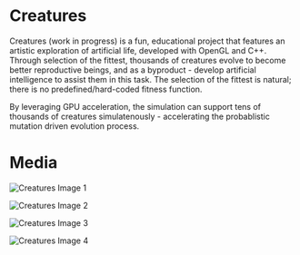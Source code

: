 # Creatures

Creatures (work in progress) is a fun, educational project that features an artistic exploration of artificial life, developed with OpenGL and C++.
Through selection of the fittest, thousands of creatures evolve to become better reproductive beings, and as a byproduct - develop artificial intelligence to assist them in this task.
The selection of the fittest is natural; there is no predefined/hard-coded fitness function.

By leveraging GPU acceleration, the simulation can support tens of thousands of creatures simulatenously - accelerating the probablistic mutation driven evolution process. 


# Media

![Creatures Image 1](https://gfycat.com/goldenhilariousarachnid.gif)

![Creatures Image 2](https://cdn.discordapp.com/attachments/663525313287946251/688060700576186386/unknown.png)

![Creatures Image 3](https://cdn.discordapp.com/attachments/663525313287946251/688061116110077962/unknown.png)

![Creatures Image 4](https://cdn.discordapp.com/attachments/663525313287946251/688060970400350216/unknown.png)
